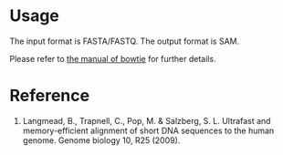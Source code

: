 Usage
=====

The input format is FASTA/FASTQ. The output format is SAM.

Please refer to [the manual of bowtie](http://bowtie-bio.sourceforge.net/manual.shtml) for further details.

Reference
=========

1. Langmead, B., Trapnell, C., Pop, M. & Salzberg, S. L. Ultrafast and memory-efficient alignment of short DNA sequences to the human genome. Genome biology 10, R25 (2009).
